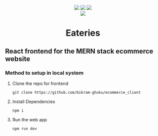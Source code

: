 
<div align="center">
  <img src="https://img.shields.io/github/languages/top/Bikram-ghuku/ecommerce_client">
  <img src="https://img.shields.io/github/stars/Bikram-ghuku/ecommerce_client">
  <img src="https://img.shields.io/github/license/Bikram-ghuku/ecommerce_client">
</div>

<div align="center">
  <img src=https://github.com/Bikram-ghuku/ecommerce_client/assets/37508038/c4f056c1-bf59-4329-9380-4c70dd667b0d">
  <h1 align=center">Eateries</h1>
</div>


## React frontend for the MERN stack ecommerce website

### Method to setup in local system

1) Clone the repo for frontend
   ```shell
   git clone https://github.com/bikram-ghuku/ecommerce_client
   ```

2) Install Dependencies
   ```shell
   npm i
   ```

3) Run the web app
   ```shell
   npm run dev
   ```
